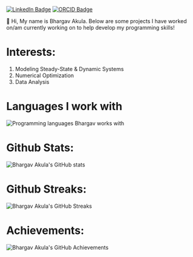[![LinkedIn Badge](https://img.shields.io/badge/LinkedIn-Profile-informational?style=flat&logo=linkedin&logoColor=white&color=0D76A8)](https://www.linkedin.com/in/bhargav-akula/)
[![ORCID Badge](https://img.shields.io/badge/ORCID-Profile-informational?style=flat&logo=linkedin&logoColor=white&color=AEF312)](https://orcid.org/0000-0002-2687-9047)


👋 Hi, My name is Bhargav Akula. Below are some projects I have worked on/am currently working on to help develop my programming skills!

# Interests:
1. Modeling Steady-State & Dynamic Systems
2. Numerical Optimization
3. Data Analysis

# Languages I work with
![Programming languages Bhargav works with](https://github-readme-stats.vercel.app/api/top-langs/?username=bhargavakula01&theme=dracula&hide_langs_below=1)

# Github Stats:
 ![Bhargav Akula's GitHub stats](https://github-readme-stats.vercel.app/api?username=bhargavakula01&show_icons=true&theme=radical)

# Github Streaks:
 ![Bhargav Akula's GitHub Streaks](https://github-readme-streak-stats.herokuapp.com/?user=bhargavakula01&theme=black-ice&hide_border=true&stroke=0000&background=0D1117&ring=e05397&fire=e05397&currStreakLabel=e05397)

# Achievements:
 ![Bhargav Akula's GitHub Achievements](https://github-profile-trophy.vercel.app/?username=bhargavakula01&margin-w=5&theme=radical)
